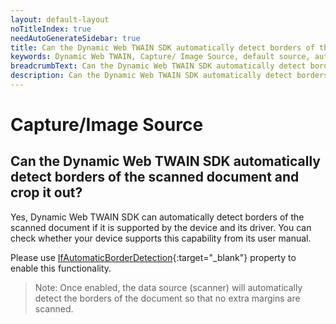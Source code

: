 ```yaml
---
layout: default-layout
noTitleIndex: true
needAutoGenerateSidebar: true
title: Can the Dynamic Web TWAIN SDK automatically detect borders of the scanned document and crop it out?
keywords: Dynamic Web TWAIN, Capture/ Image Source, default source, automatically, detect border
breadcrumbText: Can the Dynamic Web TWAIN SDK automatically detect borders of the scanned document and crop it out?
description: Can the Dynamic Web TWAIN SDK automatically detect borders of the scanned document and crop it out?
---
```


# Capture/Image Source

## Can the Dynamic Web TWAIN SDK automatically detect borders of the scanned document and crop it out?

Yes, Dynamic Web TWAIN SDK can automatically detect borders of the scanned document if it is supported by the device and its driver. You can check whether your device supports this capability from its user manual.

Please use [IfAutomaticBorderDetection](/_articles/info/api/WebTwain_Acquire.md#ifautomaticborderdetection){:target="_blank"} property to enable this functionality.

> Note: Once enabled, the data source (scanner) will automatically detect the borders of the document so that no extra margins are scanned.
